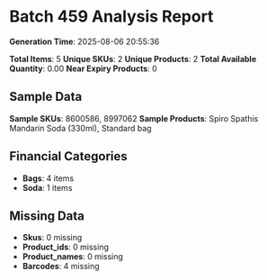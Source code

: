 # Batch 459 Analysis Report

**Generation Time**: 2025-08-06 20:55:36

**Total Items**: 5
**Unique SKUs**: 2
**Unique Products**: 2
**Total Available Quantity**: 0.00
**Near Expiry Products**: 0

## Sample Data
**Sample SKUs**: 8600586, 8997062
**Sample Products**: Spiro Spathis Mandarin Soda (330ml), Standard bag

## Financial Categories
- **Bags**: 4 items
- **Soda**: 1 items

## Missing Data
- **Skus**: 0 missing
- **Product_ids**: 0 missing
- **Product_names**: 0 missing
- **Barcodes**: 4 missing
